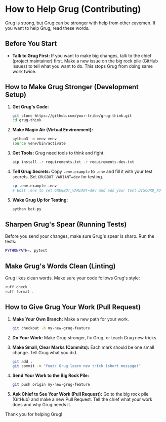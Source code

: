 # How to Help Grug (Contributing)

Grug is strong, but Grug can be stronger with help from other cavemen. If you want to help Grug, read these words.

## Before You Start

*   **Talk to Grug First:** If you want to make big changes, talk to the chief (project maintainer) first. Make a new issue on the big rock pile (GitHub Issues) to tell what you want to do. This stops Grug from doing same work twice.

## How to Make Grug Stronger (Development Setup)

1.  **Get Grug's Code:**
    ```bash
    git clone https://github.com/your-tribe/grug-think.git
    cd grug-think
    ```

2.  **Make Magic Air (Virtual Environment):**
    ```bash
    python3 -m venv venv
    source venv/bin/activate
    ```

3.  **Get Tools:** Grug need tools to think and fight.
    ```bash
    pip install -r requirements.txt -r requirements-dev.txt
    ```

4.  **Tell Grug Secrets:** Copy `.env.example` to `.env` and fill it with your test secrets. Set `GRUGBOT_VARIANT=dev` for testing.
    ```bash
    cp .env.example .env
    # Edit .env to set GRUGBOT_VARIANT=dev and add your test DISCORD_TOKEN
    ```

5.  **Wake Grug Up for Testing:**
    ```bash
    python bot.py
    ```

## Sharpen Grug's Spear (Running Tests)

Before you send your changes, make sure Grug's spear is sharp. Run the tests:

```bash
PYTHONPATH=. pytest
```

## Make Grug's Words Clean (Linting)

Grug likes clean words. Make sure your code follows Grug's style:

```bash
ruff check .
ruff format .
```

## How to Give Grug Your Work (Pull Request)

1.  **Make Your Own Branch:** Make a new path for your work.
    ```bash
    git checkout -b my-new-grug-feature
    ```

2.  **Do Your Work:** Make Grug stronger, fix Grug, or teach Grug new tricks.

3.  **Make Small, Clear Marks (Commits):** Each mark should be one small change. Tell Grug what you did.
    ```bash
    git add .
    git commit -m "feat: Grug learn new trick (short message)"
    ```

4.  **Send Your Work to the Big Rock Pile:**
    ```bash
    git push origin my-new-grug-feature
    ```

5.  **Ask Chief to See Your Work (Pull Request):** Go to the big rock pile (GitHub) and make a new Pull Request. Tell the chief what your work does and why Grug needs it.

Thank you for helping Grug!